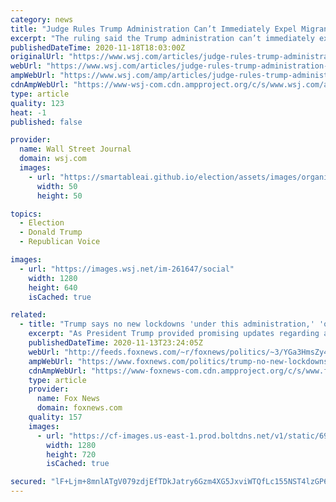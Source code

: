 ```yaml
---
category: news
title: "Judge Rules Trump Administration Can’t Immediately Expel Migrant Children Under Pandemic Order"
excerpt: "The ruling said the Trump administration can’t immediately expel unaccompanied immigrant children and deny them a chance to request asylum under a public-health emergency the government declared in March."
publishedDateTime: 2020-11-18T18:03:00Z
originalUrl: "https://www.wsj.com/articles/judge-rules-trump-administration-cant-immediately-expel-migrant-children-under-pandemic-order-11605721508?mod=lead_feature_below_a_pos1"
webUrl: "https://www.wsj.com/articles/judge-rules-trump-administration-cant-immediately-expel-migrant-children-under-pandemic-order-11605721508?mod=lead_feature_below_a_pos1"
ampWebUrl: "https://www.wsj.com/amp/articles/judge-rules-trump-administration-cant-immediately-expel-migrant-children-under-pandemic-order-11605721508"
cdnAmpWebUrl: "https://www-wsj-com.cdn.ampproject.org/c/s/www.wsj.com/amp/articles/judge-rules-trump-administration-cant-immediately-expel-migrant-children-under-pandemic-order-11605721508"
type: article
quality: 123
heat: -1
published: false

provider:
  name: Wall Street Journal
  domain: wsj.com
  images:
    - url: "https://smartableai.github.io/election/assets/images/organizations/wsj.com-50x50.jpg"
      width: 50
      height: 50

topics:
  - Election
  - Donald Trump
  - Republican Voice

images:
  - url: "https://images.wsj.net/im-261647/social"
    width: 1280
    height: 640
    isCached: true

related:
  - title: "Trump says no new lockdowns 'under this administration,' 'only time will tell' who's in charge come January"
    excerpt: "As President Trump provided promising updates regarding a coronavirus vaccine, he promised no new lockdowns under “this administration,” but added only “time will tell” who would be in charge come January."
    publishedDateTime: 2020-11-13T23:24:05Z
    webUrl: "http://feeds.foxnews.com/~r/foxnews/politics/~3/YGa3HmsZy4s/trump-no-new-lockdowns-under-this-administration"
    ampWebUrl: "https://www.foxnews.com/politics/trump-no-new-lockdowns-under-this-administration.amp"
    cdnAmpWebUrl: "https://www-foxnews-com.cdn.ampproject.org/c/s/www.foxnews.com/politics/trump-no-new-lockdowns-under-this-administration.amp"
    type: article
    provider:
      name: Fox News
      domain: foxnews.com
    quality: 157
    images:
      - url: "https://cf-images.us-east-1.prod.boltdns.net/v1/static/694940094001/0291c418-5ba7-46b0-a980-1f29b19bef2f/b078e7a9-9e76-458f-a4ac-1da1e4d5b559/1280x720/match/image.jpg"
        width: 1280
        height: 720
        isCached: true

secured: "lF+Ljm+8mnlATgV079zdjEfTDkJatry6Gzm4XG5JxviWTQfLc155NST4lzGP6wYble4l9P3mfMEszw7u3yw7AXtlGfUa1R/BghX03C9MtOa1R4dmEMK6h4fE0ENkXATJ34wdVFu+pWJAb7qLpZuVH6PduxFGIr78NjlyXT6U20SJp7gDwex5S+gsnNry73miwk0hu6ZgG324a61rZcbPRm99G2c2I9kYVTlQfmUYubO6ijQkLKfxGx+ccH5uPp8Y+qVqf9V3ceBPfz1d5UbOWVRyuC2gajLgRT9yHJD/gd3uMofMBq6xNshAhWbPPgkoAsj+RZIbPgDJftexSKuUu+hpCWm3RiQ/awWauOXklME=;xfHBV+P63D2LqMe9q/3ZAg=="
---
```


